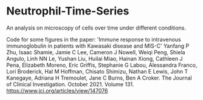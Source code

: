 # Neutrophil-Time-Series
An analysis on microscopy of cells over time under different conditions. 

Code for some figures in the paper:
'Immune response to intravenous immunoglobulin in patients with Kawasaki disease and MIS-C'
Yanfang P Zhu, Isaac Shamie, Jamie C Lee, Cameron J Nowell, Weiqi Peng, Shiela Angulo, Linh NN Le, Yushan Liu, Huilai Miao, Hainan Xiong, Cathleen J Pena, Elizabeth Moreno, Eric Griffis, Stephanie G Labou, Alessandra Franco, Lori Broderick, Hal M Hoffman, Chisato Shimizu, Nathan E Lewis, John T Kanegaye, Adriana H Tremoulet, Jane C Burns, Ben A Croker.
The Journal of Clinical Investigation. October 2021. Volume 131. https://www.jci.org/articles/view/147076
